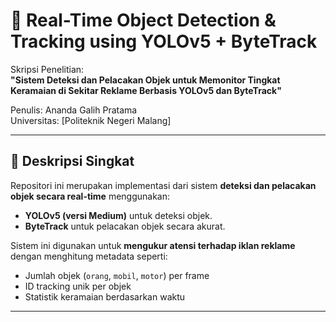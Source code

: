 # 🚀 Real-Time Object Detection & Tracking using YOLOv5 + ByteTrack

Skripsi Penelitian:  
**"Sistem Deteksi dan Pelacakan Objek untuk Memonitor Tingkat Keramaian di Sekitar Reklame Berbasis YOLOv5 dan ByteTrack"**

Penulis: Ananda Galih Pratama   
Universitas: [Politeknik Negeri Malang]

---

## 📌 Deskripsi Singkat

Repositori ini merupakan implementasi dari sistem **deteksi dan pelacakan objek secara real-time** menggunakan:

- **YOLOv5 (versi Medium)** untuk deteksi objek.
- **ByteTrack** untuk pelacakan objek secara akurat.

Sistem ini digunakan untuk **mengukur atensi terhadap iklan reklame** dengan menghitung metadata seperti:
- Jumlah objek (`orang`, `mobil`, `motor`) per frame
- ID tracking unik per objek
- Statistik keramaian berdasarkan waktu

---


